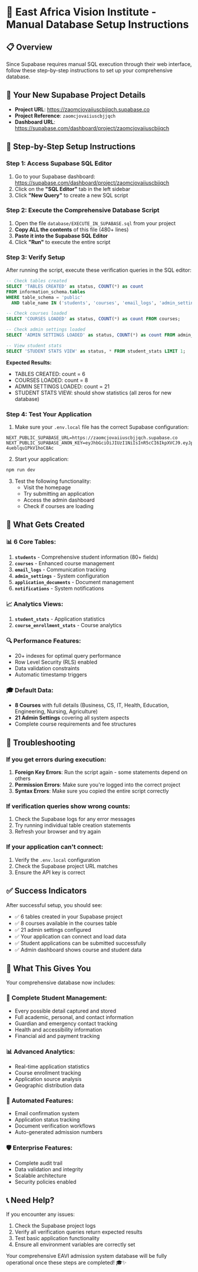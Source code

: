 # 🎯 East Africa Vision Institute - Manual Database Setup Instructions

## 📋 Overview
Since Supabase requires manual SQL execution through their web interface, follow these step-by-step instructions to set up your comprehensive database.

## 🔗 Your New Supabase Project Details
- **Project URL**: https://zaomcjovaiiuscbjjqch.supabase.co
- **Project Reference**: `zaomcjovaiiuscbjjqch`
- **Dashboard URL**: https://supabase.com/dashboard/project/zaomcjovaiiuscbjjqch

## 📝 Step-by-Step Setup Instructions

### Step 1: Access Supabase SQL Editor
1. Go to your Supabase dashboard: https://supabase.com/dashboard/project/zaomcjovaiiuscbjjqch
2. Click on the **"SQL Editor"** tab in the left sidebar
3. Click **"New Query"** to create a new SQL script

### Step 2: Execute the Comprehensive Database Script
1. Open the file `database/EXECUTE_IN_SUPABASE.sql` from your project
2. **Copy ALL the contents** of this file (480+ lines)
3. **Paste it into the Supabase SQL Editor**
4. Click **"Run"** to execute the entire script

### Step 3: Verify Setup
After running the script, execute these verification queries in the SQL editor:

```sql
-- Check tables created
SELECT 'TABLES CREATED' as status, COUNT(*) as count 
FROM information_schema.tables 
WHERE table_schema = 'public' 
  AND table_name IN ('students', 'courses', 'email_logs', 'admin_settings', 'application_documents', 'notifications');

-- Check courses loaded
SELECT 'COURSES LOADED' as status, COUNT(*) as count FROM courses;

-- Check admin settings loaded
SELECT 'ADMIN SETTINGS LOADED' as status, COUNT(*) as count FROM admin_settings;

-- View student stats
SELECT 'STUDENT STATS VIEW' as status, * FROM student_stats LIMIT 1;
```

**Expected Results:**
- TABLES CREATED: count = 6
- COURSES LOADED: count = 8
- ADMIN SETTINGS LOADED: count = 21
- STUDENT STATS VIEW: should show statistics (all zeros for new database)

### Step 4: Test Your Application
1. Make sure your `.env.local` file has the correct Supabase configuration:
```
NEXT_PUBLIC_SUPABASE_URL=https://zaomcjovaiiuscbjjqch.supabase.co
NEXT_PUBLIC_SUPABASE_ANON_KEY=eyJhbGciOiJIUzI1NiIsInR5cCI6IkpXVCJ9.eyJpc3MiOiJzdXBhYmFzZSIsInJlZiI6Inphb21jam92YWlpdXNjYmpqcWNoIiwicm9sZSI6ImFub24iLCJpYXQiOjE3NTg4NzEwMTAsImV4cCI6MjA3NDQ0NzAxMH0.KhMuXnIFtjtkdBw7jM4bIott-4ueblqu1PkV1hoC8Ac
```

2. Start your application:
```bash
npm run dev
```

3. Test the following functionality:
   - Visit the homepage
   - Try submitting an application
   - Access the admin dashboard
   - Check if courses are loading

## 🎯 What Gets Created

### 📊 **6 Core Tables:**
1. **`students`** - Comprehensive student information (80+ fields)
2. **`courses`** - Enhanced course management
3. **`email_logs`** - Communication tracking
4. **`admin_settings`** - System configuration
5. **`application_documents`** - Document management
6. **`notifications`** - System notifications

### 📈 **Analytics Views:**
1. **`student_stats`** - Application statistics
2. **`course_enrollment_stats`** - Course analytics

### 🔍 **Performance Features:**
- 20+ indexes for optimal query performance
- Row Level Security (RLS) enabled
- Data validation constraints
- Automatic timestamp triggers

### 🎓 **Default Data:**
- **8 Courses** with full details (Business, CS, IT, Health, Education, Engineering, Nursing, Agriculture)
- **21 Admin Settings** covering all system aspects
- Complete course requirements and fee structures

## 🚨 Troubleshooting

### If you get errors during execution:
1. **Foreign Key Errors**: Run the script again - some statements depend on others
2. **Permission Errors**: Make sure you're logged into the correct project
3. **Syntax Errors**: Make sure you copied the entire script correctly

### If verification queries show wrong counts:
1. Check the Supabase logs for any error messages
2. Try running individual table creation statements
3. Refresh your browser and try again

### If your application can't connect:
1. Verify the `.env.local` configuration
2. Check the Supabase project URL matches
3. Ensure the API key is correct

## ✅ Success Indicators

After successful setup, you should see:
- ✅ 6 tables created in your Supabase project
- ✅ 8 courses available in the courses table
- ✅ 21 admin settings configured
- ✅ Your application can connect and load data
- ✅ Student applications can be submitted successfully
- ✅ Admin dashboard shows course and student data

## 🎉 What This Gives You

Your comprehensive database now includes:

### 🎯 **Complete Student Management:**
- Every possible detail captured and stored
- Full academic, personal, and contact information
- Guardian and emergency contact tracking
- Health and accessibility information
- Financial aid and payment tracking

### 📊 **Advanced Analytics:**
- Real-time application statistics
- Course enrollment tracking
- Application source analysis
- Geographic distribution data

### 🔄 **Automated Features:**
- Email confirmation system
- Application status tracking
- Document verification workflows
- Auto-generated admission numbers

### 🛡️ **Enterprise Features:**
- Complete audit trail
- Data validation and integrity
- Scalable architecture
- Security policies enabled

## 📞 Need Help?

If you encounter any issues:
1. Check the Supabase project logs
2. Verify all verification queries return expected results
3. Test basic application functionality
4. Ensure all environment variables are correctly set

Your comprehensive EAVI admission system database will be fully operational once these steps are completed! 🎓✨